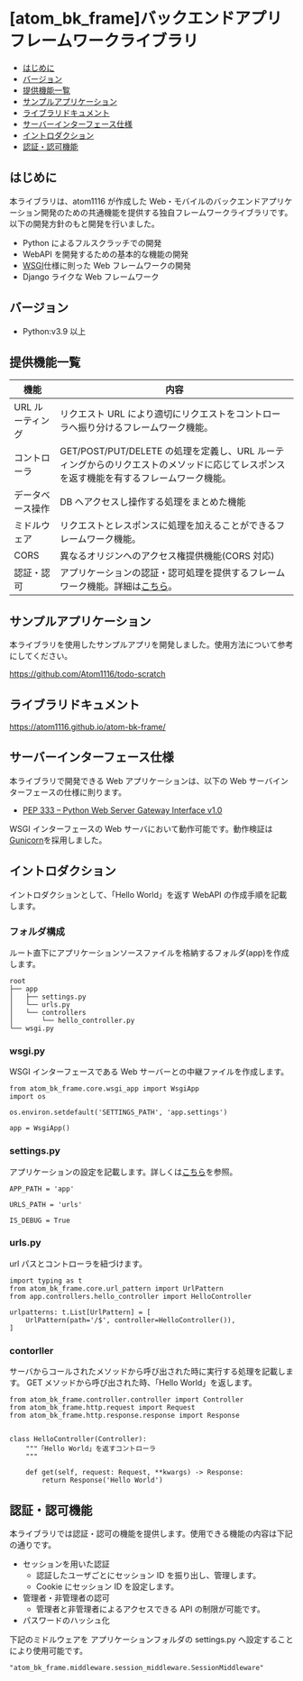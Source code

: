 # [atom_bk_frame]バックエンドアプリ フレームワークライブラリ

- [はじめに](#はじめに)
- [バージョン](#バージョン)
- [提供機能一覧](#提供機能一覧)
- [サンプルアプリケーション](#サンプルアプリケーション)
- [ライブラリドキュメント](#ライブラリドキュメント)
- [サーバーインターフェース仕様](#サーバーインターフェース仕様)
- [イントロダクション](#イントロダクション)
- [認証・認可機能](#認証認可機能)

## はじめに

本ライブラリは、atom1116 が作成した Web・モバイルのバックエンドアプリケーション開発のための共通機能を提供する独自フレームワークライブラリです。
以下の開発方針のもと開発を行いました。

- Python によるフルスクラッチでの開発
- WebAPI を開発するための基本的な機能の開発
- [WSGI](https://peps.python.org/pep-0333/)仕様に則った Web フレームワークの開発
- Django ライクな Web フレームワーク

## バージョン

- Python:v3.9 以上

## 提供機能一覧

| 機能             | 内容                                                                                                                                   |
| ---------------- | -------------------------------------------------------------------------------------------------------------------------------------- |
| URL ルーティング | リクエスト URL により適切にリクエストをコントローラへ振り分けるフレームワーク機能。                                                    |
| コントローラ     | GET/POST/PUT/DELETE の処理を定義し、URL ルーティングからのリクエストのメソッドに応じてレスポンスを返す機能を有するフレームワーク機能。 |
| データベース操作 | DB へアクセスし操作する処理をまとめた機能                                                                                              |
| ミドルウェア     | リクエストとレスポンスに処理を加えることができるフレームワーク機能。                                                                   |
| CORS             | 異なるオリジンへのアクセス権提供機能(CORS 対応)                                                                                        |
| 認証・認可       | アプリケーションの認証・認可処理を提供するフレームワーク機能。詳細は[こちら](#認証・認可)。                                            |

## サンプルアプリケーション

本ライブラリを使用したサンプルアプリを開発しました。使用方法について参考にしてください。

https://github.com/Atom1116/todo-scratch

## ライブラリドキュメント

https://atom1116.github.io/atom-bk-frame/

## サーバーインターフェース仕様

本ライブラリで開発できる Web アプリケーションは、以下の Web サーバインターフェースの仕様に則ります。

- [PEP 333 – Python Web Server Gateway Interface v1.0](https://peps.python.org/pep-0333/)

WSGI インターフェースの Web サーバにおいて動作可能です。動作検証は[Gunicorn](https://gunicorn.org/)を採用しました。

## イントロダクション

イントロダクションとして、「Hello World」を返す WebAPI の作成手順を記載します。

### フォルダ構成

ルート直下にアプリケーションソースファイルを格納するフォルダ(app)を作成します。

```
root
├── app
│   ├── settings.py
│   └── urls.py
│   └── controllers
│       └── hello_controller.py
└── wsgi.py
```

### wsgi.py

WSGI インターフェースである Web サーバーとの中継ファイルを作成します。

```
from atom_bk_frame.core.wsgi_app import WsgiApp
import os

os.environ.setdefault('SETTINGS_PATH', 'app.settings')

app = WsgiApp()
```

### settings.py

アプリケーションの設定を記載します。詳しくは[こちら](https://github.com/Atom1116/todo-scratch/blob/develop/todo_scratch/bk_app/settings.py)を参照。

```
APP_PATH = 'app'

URLS_PATH = 'urls'

IS_DEBUG = True
```

### urls.py

url パスとコントローラを紐づけます。

```
import typing as t
from atom_bk_frame.core.url_pattern import UrlPattern
from app.controllers.hello_controller import HelloController

urlpatterns: t.List[UrlPattern] = [
    UrlPattern(path='/$', controller=HelloController()),
]
```

### contorller

サーバからコールされたメソッドから呼び出された時に実行する処理を記載します。
GET メソッドから呼び出された時、「Hello World」を返します。

```
from atom_bk_frame.controller.controller import Controller
from atom_bk_frame.http.request import Request
from atom_bk_frame.http.response.response import Response


class HelloController(Controller):
    """「Hello World」を返すコントローラ
    """

    def get(self, request: Request, **kwargs) -> Response:
        return Response('Hello World')

```

## 認証・認可機能

本ライブラリでは認証・認可の機能を提供します。使用できる機能の内容は下記の通りです。

- セッションを用いた認証
  - 認証したユーザごとにセッション ID を振り出し、管理します。
  - Cookie にセッション ID を設定します。
- 管理者・非管理者の認可
  - 管理者と非管理者によるアクセスできる API の制限が可能です。
- パスワードのハッシュ化

下記のミドルウェアを アプリケーションフォルダの settings.py へ設定することにより使用可能です。

```
"atom_bk_frame.middleware.session_middleware.SessionMiddleware"
```

